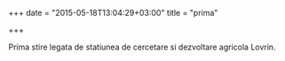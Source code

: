 +++
date = "2015-05-18T13:04:29+03:00"
title = "prima"

+++

Prima stire legata de statiunea de cercetare si dezvoltare agricola Lovrin.
